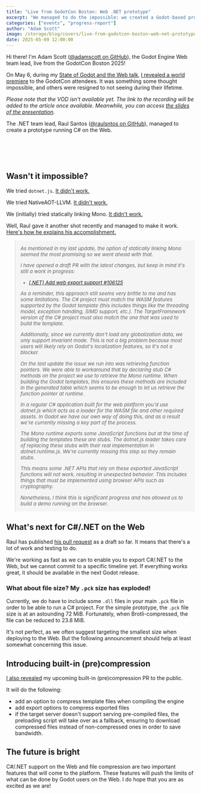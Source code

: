 ```yaml
---
title: "Live from GodotCon Boston: Web .NET prototype"
excerpt: "We managed to do the impossible: we created a Godot-based prototype for the Web that runs .NET! Come and try it!"
categories: ["events", "progress-report"]
author: "Adam Scott"
image: /storage/blog/covers/live-from-godotcon-boston-web-net-prototype.webp
date: 2025-05-09 12:00:00
---
```


<style>
.godot-dotnet-web-link {
  margin: 2em auto;
  display: block;
  width: max-content;
  background-color: var(--link-color);
  border-radius: 1em;
  color: white;
  padding: 1em;
  box-shadow: var(--more-shadow);
}
blockquote {
  font-size: 95%;
  padding: 1em;
  background-color: rgba(0, 0, 0, 0.03);
}
blockquote p, blockquote ul li {
  font-style: italic;
}
blockquote p:first-child {
  margin-top: 0;
}
blockquote p:last-child {
  margin-bottom: 0;
}
</style>

Hi there! I'm Adam Scott ([@adamscott on GitHub](https://github.com/adamscott)), the Godot Engine Web team lead, live from the GodotCon Boston 2025!

On May 6, during my [State of Godot and the Web talk](https://talks.godotengine.org/godotcon-us-2025/talk/UCLFXR/), [I revealed a world premiere](https://slides.com/scottmada/state-of-the-godot-and-the-web-2025/#/35/2) to the GodotCon attendees. It was something some thought impossible, and others were resigned to not seeing during their lifetime.

_Please note that the VOD isn't available yet. The link to the recording will be added to the article once available. Meanwhile, you can access [the slides of the presentation](https://slides.com/scottmada/state-of-the-godot-and-the-web-2025)._

The .NET team lead, Raul Santos ([@raulsntos on GitHub](https://github.com/raulsntos)), managed to create a prototype running C# on the Web.

<div>
  <a href="https://lab.godotengine.org/godot-dotnet-web/" class="godot-dotnet-web-link" target="_blank">
    <span>Press here to see the prototype!</span>
  </a>
</div>


## Wasn't it impossible?

We tried `dotnet.js`. [It didn't work.](https://github.com/godotengine/godot/issues/70796#issuecomment-2524834258)

We tried NativeAOT-LLVM. [It didn't work.](https://github.com/godotengine/godot/issues/70796#issuecomment-2524834258)

We (initially) tried statically linking Mono. [It didn't work.](https://github.com/godotengine/godot/issues/70796#issuecomment-2524834258)

Well, Raul gave it another shot recently and managed to make it work. [Here's how he explains his accomplishment.](https://github.com/godotengine/godot/issues/70796#issuecomment-2855430724)

> As mentioned in my last update, the option of statically linking Mono seemed the most promising so we went ahead with that.
>
> I have opened a draft PR with the latest changes, but keep in mind it's still a work in progress:
>
> - [\[.NET\] Add web export support #106125](https://github.com/godotengine/godot/pull/106125)
>
> As a reminder, this approach still seems very brittle to me and has some limitations. The C# project must match the WASM features supported by the Godot template (this includes things like the threading model, exception handling, SIMD support, etc.). The TargetFramework version of the C# project must also match the one that was used to build the template.
>
> Additionally, since we currently don't load any globalization data, we only support invariant mode. This is not a big problem because most users will likely rely on Godot's localization features, so it's not a blocker.
>
> On the last update the issue we run into was retrieving function pointers. We were able to workaround that by declaring stub C# methods on the project we use to retrieve the Mono runtime. When building the Godot templates, this ensures these methods are included in the generated table which seems to be enough to let us retrieve the function pointer at runtime.
>
> In a regular C# application built for the web platform you'd use dotnet.js which acts as a loader for the WASM file and other required assets. In Godot we have our own way of doing this, and as a result we're currently missing a key part of the process.
>
> The Mono runtime exports some JavaScript functions but at the time of building the templates these are stubs. The dotnet.js loader takes care of replacing these stubs with their real implementation in dotnet.runtime.js. We're currently missing this step so they remain stubs.
>
> This means some .NET APIs that rely on these exported JavaScript functions will not work, resulting in unexpected behavior. This includes things that must be implemented using browser APIs such as cryptography.
>
> Nonetheless, I think this is significant progress and has allowed us to build a demo running on the browser.


## What's next for C\#/.NET on the Web
Raul has published [his pull request](https://github.com/godotengine/godot/pull/106125) as a draft so far. It means that there's a lot of work and testing to do.

We're working as fast as we can to enable you to export C#/.NET to the Web, but we cannot commit to a specific timeline yet. If everything works great, it should be available in the next Godot release.

### What about file size? My `.pck` size has exploded!
Currently, we do have to include some `.dll` files in your main `.pck` file in order to be able to run a C# project. For the simple prototype, the `.pck` file size is at an astounding 72 MiB. Fortunately, when Brotli-compressed, the file can be reduced to 23.8 MiB.

It's not perfect, as we often suggest targeting the smallest size when deploying to the Web. But the following announcement should help at least somewhat concerning this issue.


## Introducing built-in (pre)compression

[I also revealed](https://slides.com/scottmada/state-of-the-godot-and-the-web-2025/#/41) my upcoming built-in (pre)compression PR to the public.

It will do the following:
- add an option to compress template files when compiling the engine
- add export options to compress exported files
- if the target server doesn't support serving pre-compiled files, the preloading script will take over as a fallback, ensuring to download compressed files instead of non-compressed ones in order to save bandwidth.

## The future is bright

C#/.NET support on the Web and file compression are two important features that will come to the platform. These features will push the limits of what can be done by Godot users on the Web. I do hope that you are as excited as we are!
